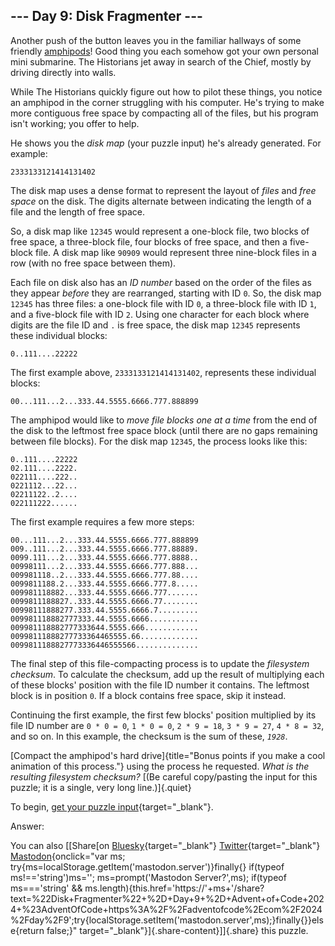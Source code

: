 ## \-\-- Day 9: Disk Fragmenter \-\--

Another push of the button leaves you in the familiar hallways of some
friendly [amphipods](/2021/day/23)! Good thing you each somehow got your
own personal mini submarine. The Historians jet away in search of the
Chief, mostly by driving directly into walls.

While The Historians quickly figure out how to pilot these things, you
notice an amphipod in the corner struggling with his computer. He\'s
trying to make more contiguous free space by compacting all of the
files, but his program isn\'t working; you offer to help.

He shows you the *disk map* (your puzzle input) he\'s already generated.
For example:

    2333133121414131402

The disk map uses a dense format to represent the layout of *files* and
*free space* on the disk. The digits alternate between indicating the
length of a file and the length of free space.

So, a disk map like `12345` would represent a one-block file, two blocks
of free space, a three-block file, four blocks of free space, and then a
five-block file. A disk map like `90909` would represent three
nine-block files in a row (with no free space between them).

Each file on disk also has an *ID number* based on the order of the
files as they appear *before* they are rearranged, starting with ID `0`.
So, the disk map `12345` has three files: a one-block file with ID `0`,
a three-block file with ID `1`, and a five-block file with ID `2`. Using
one character for each block where digits are the file ID and `.` is
free space, the disk map `12345` represents these individual blocks:

    0..111....22222

The first example above, `2333133121414131402`, represents these
individual blocks:

    00...111...2...333.44.5555.6666.777.888899

The amphipod would like to *move file blocks one at a time* from the end
of the disk to the leftmost free space block (until there are no gaps
remaining between file blocks). For the disk map `12345`, the process
looks like this:

    0..111....22222
    02.111....2222.
    022111....222..
    0221112...22...
    02211122..2....
    022111222......

The first example requires a few more steps:

    00...111...2...333.44.5555.6666.777.888899
    009..111...2...333.44.5555.6666.777.88889.
    0099.111...2...333.44.5555.6666.777.8888..
    00998111...2...333.44.5555.6666.777.888...
    009981118..2...333.44.5555.6666.777.88....
    0099811188.2...333.44.5555.6666.777.8.....
    009981118882...333.44.5555.6666.777.......
    0099811188827..333.44.5555.6666.77........
    00998111888277.333.44.5555.6666.7.........
    009981118882777333.44.5555.6666...........
    009981118882777333644.5555.666............
    00998111888277733364465555.66.............
    0099811188827773336446555566..............

The final step of this file-compacting process is to update the
*filesystem checksum*. To calculate the checksum, add up the result of
multiplying each of these blocks\' position with the file ID number it
contains. The leftmost block is in position `0`. If a block contains
free space, skip it instead.

Continuing the first example, the first few blocks\' position multiplied
by its file ID number are `0 * 0 = 0`, `1 * 0 = 0`, `2 * 9 = 18`,
`3 * 9 = 27`, `4 * 8 = 32`, and so on. In this example, the checksum is
the sum of these, *`1928`*.

[Compact the amphipod\'s hard
drive]{title="Bonus points if you make a cool animation of this process."}
using the process he requested. *What is the resulting filesystem
checksum?* [(Be careful copy/pasting the input for this puzzle; it is a
single, very long line.)]{.quiet}

To begin, [get your puzzle input](9/input){target="_blank"}.

Answer:

You can also [\[Share[on
[Bluesky](https://bsky.app/intent/compose?text=%22Disk+Fragmenter%22+%2D+Day+9+%2D+Advent+of+Code+2024+%23AdventOfCode+https%3A%2F%2Fadventofcode%2Ecom%2F2024%2Fday%2F9){target="_blank"}
[Twitter](https://twitter.com/intent/tweet?text=%22Disk+Fragmenter%22+%2D+Day+9+%2D+Advent+of+Code+2024&url=https%3A%2F%2Fadventofcode%2Ecom%2F2024%2Fday%2F9&related=ericwastl&hashtags=AdventOfCode){target="_blank"}
[Mastodon](javascript:void(0);){onclick="var ms; try{ms=localStorage.getItem('mastodon.server')}finally{} if(typeof ms!=='string')ms=''; ms=prompt('Mastodon Server?',ms); if(typeof ms==='string' && ms.length){this.href='https://'+ms+'/share?text=%22Disk+Fragmenter%22+%2D+Day+9+%2D+Advent+of+Code+2024+%23AdventOfCode+https%3A%2F%2Fadventofcode%2Ecom%2F2024%2Fday%2F9';try{localStorage.setItem('mastodon.server',ms);}finally{}}else{return false;}"
target="_blank"}]{.share-content}\]]{.share} this puzzle.
